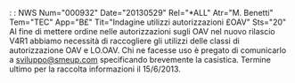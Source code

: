  :  : NWS Num="000932" Date="20130529" Rel="*ALL" Atr="M. Benetti" Tem="TEC" App="B£" Tit="Indagine utilizzi autorizzazioni £OAV" Sts="20"
Al fine di mettere ordine nelle autorizzazioni sugli OAV nel nuovo rilascio V4R1 abbiamo necessità
di raccogliere gli utilizzi delle classi di autorizzazione OAV e LO.OAV.
Chi ne facesse uso è pregato di comunicarlo a sviluppo@smeup.com specificando brevemente la casistica.
Termine ultimo per la raccolta informazioni il 15/6/2013.
